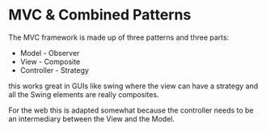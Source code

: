 # MVC & Combined Patterns 

The MVC framework is made up of three patterns and three parts: 
* Model - Observer
* View - Composite
* Controller - Strategy

this works great in GUIs like swing where the view can have a strategy and all the Swing elements are really composites.  


For the web this is adapted somewhat because the controller needs to be an intermediary between the View and the Model.  